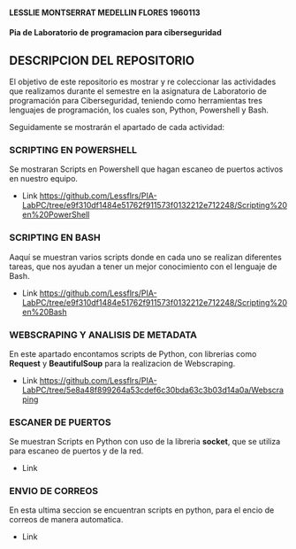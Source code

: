 #### LESSLIE MONTSERRAT MEDELLIN FLORES 1960113

#### Pia de Laboratorio de programacion para ciberseguridad 

## DESCRIPCION DEL REPOSITORIO
El objetivo de este repositorio es mostrar y re coleccionar las actividades que realizamos durante el semestre en la asignatura de Laboratorio de programación para Ciberseguridad, teniendo como herramientas tres lenguajes de programación, los cuales son, Python, Powershell y Bash. 

Seguidamente se mostrarán el apartado de cada actividad:

### SCRIPTING EN POWERSHELL 

Se mostraran Scripts en Powershell que hagan escaneo de puertos activos en nuestro equipo. 

- Link https://github.com/Lessflrs/PIA-LabPC/tree/e9f310df1484e51762f911573f0132212e712248/Scripting%20en%20PowerShell

### SCRIPTING EN BASH 

Aaquí se muestran varios scripts donde en cada uno se realizan diferentes tareas, que nos ayudan a tener un mejor conocimiento con el lenguaje de Bash.

- Link https://github.com/Lessflrs/PIA-LabPC/tree/e9f310df1484e51762f911573f0132212e712248/Scripting%20en%20Bash

### WEBSCRAPING Y ANALISIS DE METADATA 

En este apartado encontamos scripts de Python, con librerias como **Request** y **BeautifulSoup** para la realizacion de Webscraping.

- Link https://github.com/Lessflrs/PIA-LabPC/tree/5e8a48f899264a53cdef6c30bda63c3b03d14a0a/Webscraping

### ESCANER DE PUERTOS 

Se muestran Scripts en Python con uso de la libreria **socket**, que se utiliza para escaneo de puertos y de la red.

- Link 

### ENVIO DE CORREOS 

En esta ultima seccion se encuentran scripts en python, para el encio de correos de manera automatica. 

- Link
